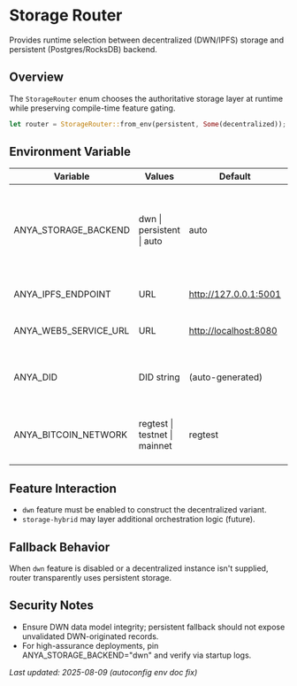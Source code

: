 # Storage Router

Provides runtime selection between decentralized (DWN/IPFS) storage and persistent (Postgres/RocksDB) backend.

## Overview

The `StorageRouter` enum chooses the authoritative storage layer at runtime while preserving compile-time feature gating.

```rust
let router = StorageRouter::from_env(persistent, Some(decentralized));
```

## Environment Variable

| Variable | Values | Default | Behavior |
|----------|--------|---------|----------|
| ANYA_STORAGE_BACKEND | dwn \| persistent \| auto | auto | auto selects DWN when compiled with `dwn` feature & a decentralized instance is available; otherwise persistent |
| ANYA_IPFS_ENDPOINT | URL | <http://127.0.0.1:5001> | IPFS API endpoint used for content addressing |
| ANYA_WEB5_SERVICE_URL | URL | <http://localhost:8080> | Web5 service base URL for DWN/DID ops |
| ANYA_DID | DID string | (auto-generated) | If absent, autoconfig attempts `create_did("key")` via adapter |
| ANYA_BITCOIN_NETWORK | regtest \| testnet \| mainnet | regtest | Anchoring network (only effective when bitcoin feature enabled) |

## Feature Interaction

- `dwn` feature must be enabled to construct the decentralized variant.
- `storage-hybrid` may layer additional orchestration logic (future).

## Fallback Behavior

When `dwn` feature is disabled or a decentralized instance isn't supplied, router transparently uses persistent storage.

## Security Notes

- Ensure DWN data model integrity; persistent fallback should not expose unvalidated DWN-originated records.
- For high-assurance deployments, pin ANYA_STORAGE_BACKEND="dwn" and verify via startup logs.

_Last updated: 2025-08-09 (autoconfig env doc fix)_
